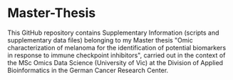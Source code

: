 # Master-Thesis
This GitHub repository contains Supplementary Information (scripts and supplementary data files) belonging to my Master thesis "Omic characterization of melanoma for the identification of potential biomarkers in response to immune checkpoint inhibitors", carried out in the context of the MSc Omics Data Science (University of Vic) at the Division of Applied Bioinformatics in the German Cancer Research Center.

